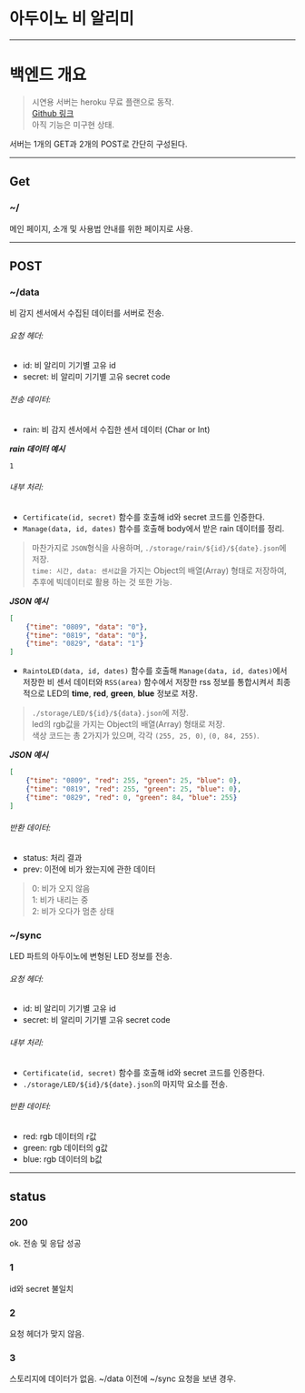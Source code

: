 # 아두이노 비 알리미

***

# 백엔드 개요
> 시연용 서버는 heroku 무료 플랜으로 동작.  
> [Github 링크](https://github.com/bjy0212/arduino_rain_alarm_back)  
> 아직 기능은 미구현 상태.  

서버는 1개의 GET과 2개의 POST로 간단히 구성된다.

---

## Get

### ~/
메인 페이지, 소개 및 사용법 안내를 위한 페이지로 사용.

---

## POST

### ~/data
비 감지 센서에서 수집된 데이터를 서버로 전송.
###### 요청 헤더:
 - id: 비 알리미 기기별 고유 id
 - secret: 비 알리미 기기별 고유 secret code

###### 전송 데이터:
 - rain: 비 감지 센서에서 수집한 센서 데이터 (Char or Int)

***rain 데이터 예시***
```text
1
```

###### 내부 처리:
 - `Certificate(id, secret)` 함수를 호출해 id와 secret 코드를 인증한다.
 - `Manage(data, id, dates)` 함수를 호출해 body에서 받은 rain 데이터를 정리.  
> 마찬가지로 `JSON`형식을 사용하며, `./storage/rain/${id}/${date}.json`에 저장.  
> `time: 시간, data: 센서값`을 가지는 Object의 배열(Array) 형태로 저장하여, 추후에 빅데이터로 활용 하는 것 또한 가능.

***JSON 예시***
```json
[
    {"time": "0809", "data": "0"},
    {"time": "0819", "data": "0"},
    {"time": "0829", "data": "1"}
]
```

 - `RaintoLED(data, id, dates)` 함수를 호출해 `Manage(data, id, dates)`에서 저장한 비 센서 데이터와 `RSS(area)` 함수에서 저장한 rss 정보를 통합시켜서 최종적으로 LED의 **time**, **red**, **green**, **blue** 정보로 저장.

> `./storage/LED/${id}/${data}.json`에 저장.  
> led의 rgb값을 가지는 Object의 배열(Array) 형태로 저장.  
> 색상 코드는 총 2가지가 있으며, 각각 `(255, 25, 0)`, `(0, 84, 255)`.  

***JSON 예시***
```json
[
    {"time": "0809", "red": 255, "green": 25, "blue": 0},
    {"time": "0819", "red": 255, "green": 25, "blue": 0},
    {"time": "0829", "red": 0, "green": 84, "blue": 255}
]
```

###### 반환 데이터:
 - status: 처리 결과
 - prev: 이전에 비가 왔는지에 관한 데이터

> 0: 비가 오지 않음  
> 1: 비가 내리는 중  
> 2: 비가 오다가 멈춘 상태  

### ~/sync
LED 파트의  아두이노에 변형된 LED 정보를 전송.
###### 요청 헤더:
 - id: 비 알리미 기기별 고유 id
 - secret: 비 알리미 기기별 고유 secret code

###### 내부 처리:
 - `Certificate(id, secret)` 함수를 호출해 id와 secret 코드를 인증한다.
 - `./storage/LED/${id}/${date}.json`의 마지막 요소를 전송.

###### 반환 데이터:
 - red: rgb 데이터의 r값
 - green: rgb 데이터의 g값
 - blue: rgb 데이터의 b값

***

## status

### 200

ok. 전송 및 응답 성공

### 1

id와 secret 불일치

### 2

요청 헤더가 맞지 않음.

### 3

스토리지에 데이터가 없음.
~/data 이전에 ~/sync 요청을 보낸 경우.
